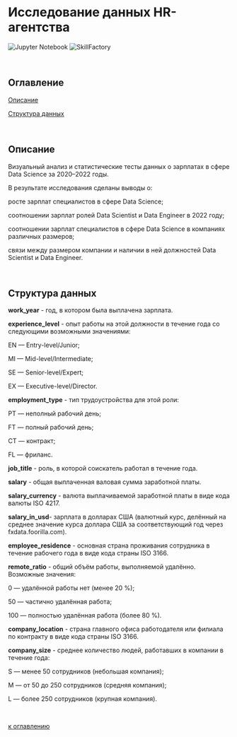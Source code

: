 # Исследование данных HR-агентства

![Jupyter Notebook](https://img.shields.io/badge/jupyter-%23FA0F00.svg?logo=jupyter&logoColor=white)
![SkillFactory](https://img.shields.io/badge/-SkillFactory-green)

<br/>

## Оглавление

[ Описание](#описание)

[ Структура данных](#структура-данных)

<br/>

## Описание

Визуальный анализ и статистические тесты данных о зарплатах в сфере Data Science за 2020–2022 годы.

В результате исследования сделаны выводы о:

росте зарплат специалистов в сфере Data Science;

соотношении зарплат ролей Data Scientist и Data Engineer в 2022 году;

соотношении зарплат специалистов в сфере Data Science в компаниях различных размеров;

связи между размером компании и наличии в ней должностей Data Scientist и Data Engineer.

<br/>

## Структура данных

**work_year** - год, в котором была выплачена зарплата.

**experience_level** - опыт работы на этой должности в течение года со следующими возможными значениями:

EN — Entry-level/Junior;

MI — Mid-level/Intermediate;

SE — Senior-level/Expert;

EX — Executive-level/Director.


**employment_type** - тип трудоустройства для этой роли:

PT — неполный рабочий день;

FT — полный рабочий день;

CT — контракт;

FL — фриланс.


**job_title** - роль, в которой соискатель работал в течение года.


**salary** - общая выплаченная валовая сумма заработной платы.


**salary_currency** - валюта выплачиваемой заработной платы в виде кода валюты ISO 4217.


**salary_in_usd**- зарплата в долларах США (валютный курс, делённый на среднее значение курса доллара США за соответствующий год через fxdata.foorilla.com).


**employee_residence** - основная страна проживания сотрудника в течение рабочего года в виде кода страны ISO 3166.


**remote_ratio** - общий объём работы, выполняемой удалённо. Возможные значения:

0 — удалённой работы нет (менее 20 %);

50 — частично удалённая работа;

100 — полностью удалённая работа (более 80 %).


**company_location** - страна главного офиса работодателя или филиала по контракту в виде кода страны ISO 3166.


**company_size** - среднее количество людей, работавших в компании в течение года:

S — менее 50 сотрудников (небольшая компания);

M — от 50 до 250 сотрудников (средняя компания);

L — более 250 сотрудников (крупная компания).

<br/>

[к оглавлению](#оглавление)

